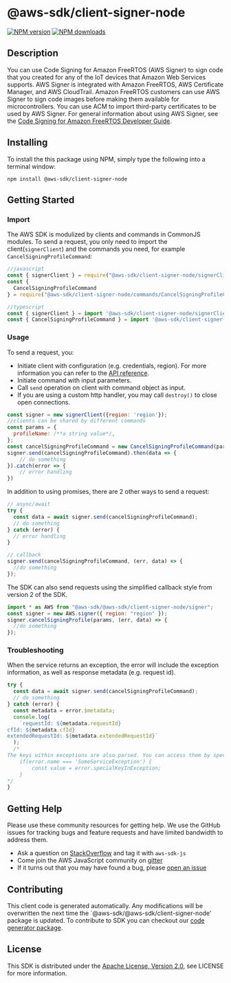 # @aws-sdk/client-signer-node

[![NPM version](https://img.shields.io/npm/v/@aws-sdk/client-signer-node/preview.svg)](https://www.npmjs.com/package/@aws-sdk/client-signer-node)
[![NPM downloads](https://img.shields.io/npm/dm/@aws-sdk/client-signer-node.svg)](https://www.npmjs.com/package/@aws-sdk/client-signer-node)

## Description

<p>You can use Code Signing for Amazon FreeRTOS (AWS Signer) to sign code that you created for any of the IoT devices that Amazon Web Services supports. AWS Signer is integrated with Amazon FreeRTOS, AWS Certificate Manager, and AWS CloudTrail. Amazon FreeRTOS customers can use AWS Signer to sign code images before making them available for microcontrollers. You can use ACM to import third-party certificates to be used by AWS Signer. For general information about using AWS Signer, see the <a href="http://docs.aws.amazon.com/signer/latest/developerguide/Welcome.html">Code Signing for Amazon FreeRTOS Developer Guide</a>.</p>

## Installing

To install the this package using NPM, simply type the following into a terminal window:

```
npm install @aws-sdk/client-signer-node
```

## Getting Started

### Import

The AWS SDK is modulized by clients and commands in CommonJS modules. To send a request, you only need to import the client(`signerClient`) and the commands you need, for example `CancelSigningProfileCommand`:

```javascript
//javascript
const { signerClient } = require("@aws-sdk/client-signer-node/signerClient");
const {
  CancelSigningProfileCommand
} = require("@aws-sdk/client-signer-node/commands/CancelSigningProfileCommand");
```

```javascript
//typescript
const { signerClient } = import '@aws-sdk/client-signer-node/signerClient';
const { CancelSigningProfileCommand } = import '@aws-sdk/client-signer-node/commands/CancelSigningProfileCommand';
```

### Usage

To send a request, you:

- Initiate client with configuration (e.g. credentials, region). For more information you can refer to the [API reference][].
- Initiate command with input parameters.
- Call `send` operation on client with command object as input.
- If you are using a custom http handler, you may call `destroy()` to close open connections.

```javascript
const signer = new signerClient({region: 'region'});
//clients can be shared by different commands
const params = {
  profileName: /**a string value*/,
};
const cancelSigningProfileCommand = new CancelSigningProfileCommand(params);
signer.send(cancelSigningProfileCommand).then(data => {
    // do something
}).catch(error => {
    // error handling
})
```

In addition to using promises, there are 2 other ways to send a request:

```javascript
// async/await
try {
  const data = await signer.send(cancelSigningProfileCommand);
  // do something
} catch (error) {
  // error handling
}
```

```javascript
// callback
signer.send(cancelSigningProfileCommand, (err, data) => {
  //do something
});
```

The SDK can also send requests using the simplified callback style from version 2 of the SDK.

```javascript
import * as AWS from "@aws-sdk/@aws-sdk/client-signer-node/signer";
const signer = new AWS.signer({ region: "region" });
signer.cancelSigningProfile(params, (err, data) => {
  //do something
});
```

### Troubleshooting

When the service returns an exception, the error will include the exception information, as well as response metadata (e.g. request id).

```javascript
try {
  const data = await signer.send(cancelSigningProfileCommand);
  // do something
} catch (error) {
  const metadata = error.$metadata;
  console.log(
    `requestId: ${metadata.requestId}
cfId: ${metadata.cfId}
extendedRequestId: ${metadata.extendedRequestId}`
  );
  /*
The keys within exceptions are also parsed. You can access them by specifying exception names:
    if(error.name === 'SomeServiceException') {
        const value = error.specialKeyInException;
    }
*/
}
```

## Getting Help

Please use these community resources for getting help. We use the GitHub issues for tracking bugs and feature requests and have limited bandwidth to address them.

- Ask a question on [StackOverflow](https://stackoverflow.com/questions/tagged/aws-sdk-js) and tag it with `aws-sdk-js`
- Come join the AWS JavaScript community on [gitter](https://gitter.im/aws/aws-sdk-js-v3)
- If it turns out that you may have found a bug, please [open an issue](https://github.com/aws/aws-sdk-js-v3/issues)

## Contributing

This client code is generated automatically. Any modifications will be overwritten the next time the `@aws-sdk/@aws-sdk/client-signer-node' package is updated. To contribute to SDK you can checkout our [code generator package][].

## License

This SDK is distributed under the
[Apache License, Version 2.0](http://www.apache.org/licenses/LICENSE-2.0),
see LICENSE for more information.

[code generator package]: https://github.com/aws/aws-sdk-js-v3/tree/master/packages/service-types-generator
[api reference]: https://docs.aws.amazon.com/AWSJavaScriptSDK/latest/
